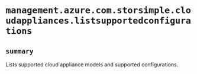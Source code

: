 # `management.azure.com.storsimple.cloudappliances.listsupportedconfigurations`

## `summary`
Lists supported cloud appliance models and supported configurations.


